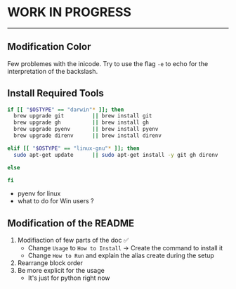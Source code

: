 # WORK IN PROGRESS

___

## Modification Color

Few problemes with the inicode.
Try to use the flag `-e` to echo for the interpretation of the backslash.

## Install Required Tools

```bash
if [[ "$OSTYPE" == "darwin"* ]]; then
  brew upgrade git         || brew install git
  brew upgrade gh          || brew install gh
  brew upgrade pyenv       || brew install pyenv
  brew upgrade direnv      || brew install direnv

elif [[ "$OSTYPE" == "linux-gnu"* ]]; then
  sudo apt-get update      || sudo apt-get install -y git gh direnv

else

fi
```

- pyenv for linux
- what to do for Win users ?

## Modification of the README

1. Modifiaction of few parts of the doc ✅
    - Change `Usage` to `How to Install` -> Create the command to install it
    - Change `How to Run` and explain the alias create during the setup
2. Rearrange block order
3. Be more explicit for the usage
    - It's just for python right now
